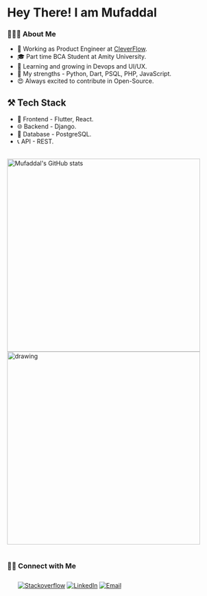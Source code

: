 # Hey There! I am Mufaddal

### 👨🏻‍💻 About Me

- 💼 Working as Product Engineer at [CleverFlow](https://www.cleverflowhq.com).
- 🎓 Part time BCA Student at Amity University.
- 🌱 Learning and growing in Devops and UI/UX.
- 💪 My strengths - Python, Dart, PSQL, PHP, JavaScript.
- 😍 Always excited to contribute in Open-Source.

## ⚒️ Tech Stack
- 📱 Frontend - Flutter, React.
- 🌐 Backend - Django.
- 📘 Database - PostgreSQL.
- 📞 API - REST.

<br>
<div>
<img src="https://github-readme-stats.vercel.app/api?username=mufaddal1125&show_icons=true&theme=dark&count_private=true" alt="Mufaddal's GitHub stats" width="450">
<img src="https://github-readme-stats.vercel.app/api/top-langs/?username=anuraghazra&layout=compact" alt="drawing" width="450"/>
</div>
<br>


<h3> 🤝🏻 Connect with Me </h3>
<div style="padding: 10px 0 0 25px"> 
<a href="https://stackoverflow.com/users/15644932/mufaddal-patanwala"><img alt="Stackoverflow" src="https://img.shields.io/badge/Stackoverflow-gray?style=flat-square&logo=stackoverflow"></a>
<a href="https://www.linkedin.com/in/mufaddal-patanwala/"><img alt="LinkedIn" src="https://img.shields.io/badge/LinkedIn-gray?style=flat-square&logo=linkedin"></a>
<a href="mailto:mufaddal5211@gmail.com"><img alt="Email" src="https://img.shields.io/badge/Email-mufaddal5211@gmail.com-blue?style=flat-square&logo=gmail"></a>
</div>
